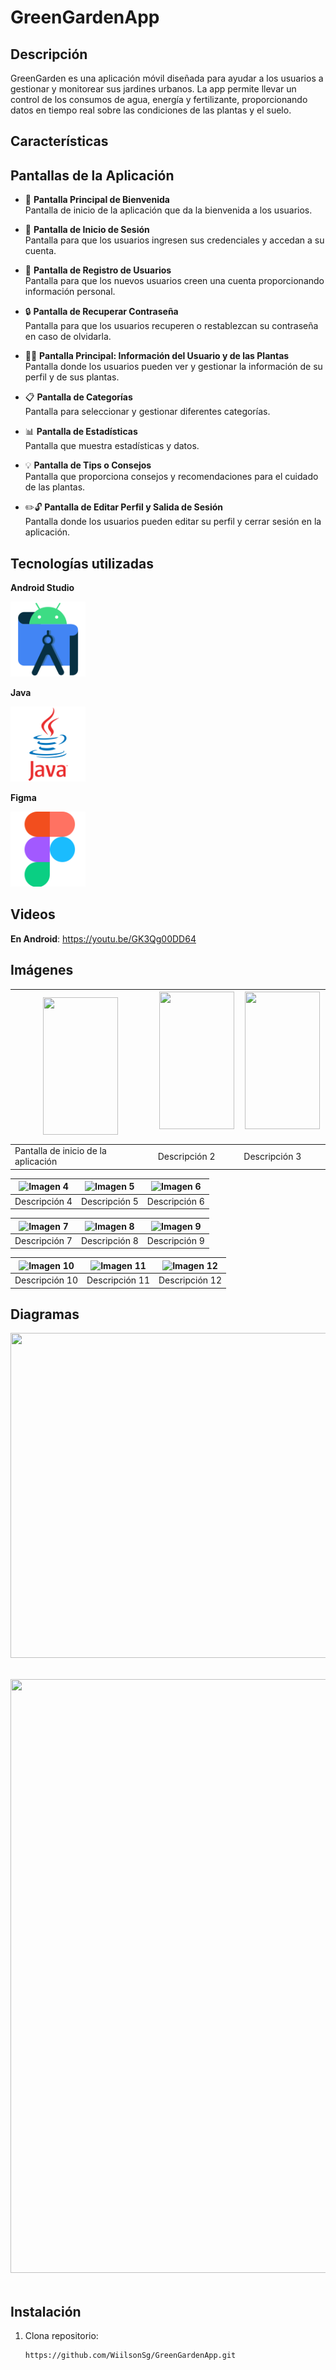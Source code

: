 # GreenGardenApp

## Descripción

GreenGarden es una aplicación móvil diseñada para ayudar a los usuarios a gestionar y monitorear sus jardines urbanos. La app permite llevar un control de los consumos de agua, energía y fertilizante, proporcionando datos en tiempo real sobre las condiciones de las plantas y el suelo.

## Características

## Pantallas de la Aplicación

- 🌟 **Pantalla Principal de Bienvenida**  
  Pantalla de inicio de la aplicación que da la bienvenida a los usuarios.

- 🔑 **Pantalla de Inicio de Sesión**  
  Pantalla para que los usuarios ingresen sus credenciales y accedan a su cuenta.

- 📝 **Pantalla de Registro de Usuarios**  
  Pantalla para que los nuevos usuarios creen una cuenta proporcionando información personal.

- 🔒 **Pantalla de Recuperar Contraseña**  
  Pantalla para que los usuarios recuperen o restablezcan su contraseña en caso de olvidarla.

- 🌿👤 **Pantalla Principal: Información del Usuario y de las Plantas**  
  Pantalla donde los usuarios pueden ver y gestionar la información de su perfil y de sus plantas.

- 📋 **Pantalla de Categorías**  
  Pantalla para seleccionar y gestionar diferentes categorías.

- 📊 **Pantalla de Estadísticas**  
  Pantalla que muestra estadísticas y datos.

- 💡 **Pantalla de Tips o Consejos**  
  Pantalla que proporciona consejos y recomendaciones para el cuidado de las plantas.

- ✏️🔓 **Pantalla de Editar Perfil y Salida de Sesión**  
  Pantalla donde los usuarios pueden editar su perfil y cerrar sesión en la aplicación.



## Tecnologías utilizadas
**Android Studio** 

<img src="https://github.com/devicons/devicon/blob/master/icons/androidstudio/androidstudio-original.svg" width="120" height="120"/>&nbsp;

**Java**

<img src="https://github.com/devicons/devicon/blob/master/icons/java/java-original-wordmark.svg" width="120" height="120"/>&nbsp;

**Figma**

<img src="https://github.com/devicons/devicon/blob/master/icons/figma/figma-original.svg" width="120" height="120"/>&nbsp;



  ## Videos
  
**En Android**: https://youtu.be/GK3Qg00DD64

## Imágenes

| <img src="https://private-user-images.githubusercontent.com/122696466/356072875-ad27aa05-23b4-4ef7-bff4-871b3b9d1ed2.jpg?jwt=eyJhbGciOiJIUzI1NiIsInR5cCI6IkpXVCJ9.eyJpc3MiOiJnaXRodWIuY29tIiwiYXVkIjoicmF3LmdpdGh1YnVzZXJjb250ZW50LmNvbSIsImtleSI6ImtleTUiLCJleHAiOjE3MjMwODgzMjEsIm5iZiI6MTcyMzA4ODAyMSwicGF0aCI6Ii8xMjI2OTY0NjYvMzU2MDcyODc1LWFkMjdhYTA1LTIzYjQtNGVmNy1iZmY0LTg3MWIzYjlkMWVkMi5qcGc_WC1BbXotQWxnb3JpdGhtPUFXUzQtSE1BQy1TSEEyNTYmWC1BbXotQ3JlZGVudGlhbD1BS0lBVkNPRFlMU0E1M1BRSzRaQSUyRjIwMjQwODA4JTJGdXMtZWFzdC0xJTJGczMlMkZhd3M0X3JlcXVlc3QmWC1BbXotRGF0ZT0yMDI0MDgwOFQwMzMzNDFaJlgtQW16LUV4cGlyZXM9MzAwJlgtQW16LVNpZ25hdHVyZT0wNWZkYzE1NmNkNmU5N2NjYWZkYTgzZTMxMmFkNTQ2NTgzOTMyMjJjMmQ1ZTIzOTJhMGYwZDY5MGIyNzkxNmZkJlgtQW16LVNpZ25lZEhlYWRlcnM9aG9zdCZhY3Rvcl9pZD0wJmtleV9pZD0wJnJlcG9faWQ9MCJ9.IjijOfXdqYIjBXLcLLQik9aUyUuIbf6wrF0GFjbI57A" width="120" height="220"/>&nbsp; | <img src="https://private-user-images.githubusercontent.com/122696466/356072875-ad27aa05-23b4-4ef7-bff4-871b3b9d1ed2.jpg?jwt=eyJhbGciOiJIUzI1NiIsInR5cCI6IkpXVCJ9.eyJpc3MiOiJnaXRodWIuY29tIiwiYXVkIjoicmF3LmdpdGh1YnVzZXJjb250ZW50LmNvbSIsImtleSI6ImtleTUiLCJleHAiOjE3MjMwODgzMjEsIm5iZiI6MTcyMzA4ODAyMSwicGF0aCI6Ii8xMjI2OTY0NjYvMzU2MDcyODc1LWFkMjdhYTA1LTIzYjQtNGVmNy1iZmY0LTg3MWIzYjlkMWVkMi5qcGc_WC1BbXotQWxnb3JpdGhtPUFXUzQtSE1BQy1TSEEyNTYmWC1BbXotQ3JlZGVudGlhbD1BS0lBVkNPRFlMU0E1M1BRSzRaQSUyRjIwMjQwODA4JTJGdXMtZWFzdC0xJTJGczMlMkZhd3M0X3JlcXVlc3QmWC1BbXotRGF0ZT0yMDI0MDgwOFQwMzMzNDFaJlgtQW16LUV4cGlyZXM9MzAwJlgtQW16LVNpZ25hdHVyZT0wNWZkYzE1NmNkNmU5N2NjYWZkYTgzZTMxMmFkNTQ2NTgzOTMyMjJjMmQ1ZTIzOTJhMGYwZDY5MGIyNzkxNmZkJlgtQW16LVNpZ25lZEhlYWRlcnM9aG9zdCZhY3Rvcl9pZD0wJmtleV9pZD0wJnJlcG9faWQ9MCJ9.IjijOfXdqYIjBXLcLLQik9aUyUuIbf6wrF0GFjbI57A" width="120" height="220"/>&nbsp; | <img src="https://private-user-images.githubusercontent.com/122696466/356072875-ad27aa05-23b4-4ef7-bff4-871b3b9d1ed2.jpg?jwt=eyJhbGciOiJIUzI1NiIsInR5cCI6IkpXVCJ9.eyJpc3MiOiJnaXRodWIuY29tIiwiYXVkIjoicmF3LmdpdGh1YnVzZXJjb250ZW50LmNvbSIsImtleSI6ImtleTUiLCJleHAiOjE3MjMwODgzMjEsIm5iZiI6MTcyMzA4ODAyMSwicGF0aCI6Ii8xMjI2OTY0NjYvMzU2MDcyODc1LWFkMjdhYTA1LTIzYjQtNGVmNy1iZmY0LTg3MWIzYjlkMWVkMi5qcGc_WC1BbXotQWxnb3JpdGhtPUFXUzQtSE1BQy1TSEEyNTYmWC1BbXotQ3JlZGVudGlhbD1BS0lBVkNPRFlMU0E1M1BRSzRaQSUyRjIwMjQwODA4JTJGdXMtZWFzdC0xJTJGczMlMkZhd3M0X3JlcXVlc3QmWC1BbXotRGF0ZT0yMDI0MDgwOFQwMzMzNDFaJlgtQW16LUV4cGlyZXM9MzAwJlgtQW16LVNpZ25hdHVyZT0wNWZkYzE1NmNkNmU5N2NjYWZkYTgzZTMxMmFkNTQ2NTgzOTMyMjJjMmQ1ZTIzOTJhMGYwZDY5MGIyNzkxNmZkJlgtQW16LVNpZ25lZEhlYWRlcnM9aG9zdCZhY3Rvcl9pZD0wJmtleV9pZD0wJnJlcG9faWQ9MCJ9.IjijOfXdqYIjBXLcLLQik9aUyUuIbf6wrF0GFjbI57A" width="120" height="220"/>&nbsp; |
|--------------------------------|--------------------------------|--------------------------------|
| Pantalla de inicio de la aplicación    | Descripción 2                  | Descripción 3                  |

| ![Imagen 4](URL_de_la_imagen_4) | ![Imagen 5](URL_de_la_imagen_5) | ![Imagen 6](URL_de_la_imagen_6) |
|--------------------------------|--------------------------------|--------------------------------|
| Descripción 4                  | Descripción 5                  | Descripción 6                  |

| ![Imagen 7](URL_de_la_imagen_7) | ![Imagen 8](URL_de_la_imagen_8) | ![Imagen 9](URL_de_la_imagen_9) |
|--------------------------------|--------------------------------|--------------------------------|
| Descripción 7                  | Descripción 8                  | Descripción 9                  |

| ![Imagen 10](URL_de_la_imagen_10) | ![Imagen 11](URL_de_la_imagen_11) | ![Imagen 12](URL_de_la_imagen_12) |
|----------------------------------|----------------------------------|----------------------------------|
| Descripción 10                   | Descripción 11                   | Descripción 12                   |



## Diagramas

<img src="https://private-user-images.githubusercontent.com/122696466/356072849-5db07e50-1183-4d15-ace6-84f14ecdd064.png?jwt=eyJhbGciOiJIUzI1NiIsInR5cCI6IkpXVCJ9.eyJpc3MiOiJnaXRodWIuY29tIiwiYXVkIjoicmF3LmdpdGh1YnVzZXJjb250ZW50LmNvbSIsImtleSI6ImtleTUiLCJleHAiOjE3MjMwODgzMjEsIm5iZiI6MTcyMzA4ODAyMSwicGF0aCI6Ii8xMjI2OTY0NjYvMzU2MDcyODQ5LTVkYjA3ZTUwLTExODMtNGQxNS1hY2U2LTg0ZjE0ZWNkZDA2NC5wbmc_WC1BbXotQWxnb3JpdGhtPUFXUzQtSE1BQy1TSEEyNTYmWC1BbXotQ3JlZGVudGlhbD1BS0lBVkNPRFlMU0E1M1BRSzRaQSUyRjIwMjQwODA4JTJGdXMtZWFzdC0xJTJGczMlMkZhd3M0X3JlcXVlc3QmWC1BbXotRGF0ZT0yMDI0MDgwOFQwMzMzNDFaJlgtQW16LUV4cGlyZXM9MzAwJlgtQW16LVNpZ25hdHVyZT00MzcwNmI3MjY1YzMyMWE0NWYwMzZkMGI2ODI5N2FiNjA3YjhiYzZhZjRkOGJkZmYwNTE0ZDE0NTM5YmM5OWEwJlgtQW16LVNpZ25lZEhlYWRlcnM9aG9zdCZhY3Rvcl9pZD0wJmtleV9pZD0wJnJlcG9faWQ9MCJ9.cIZuBlFNh4dZ4L-Tqe0FhZCPaYPXSWnISw5Ay4Ytx-c" width="920" height="520"/>&nbsp;

<img src="https://private-user-images.githubusercontent.com/122696466/356074446-8facfc1b-985f-4cca-8338-1e6d8a5c25d1.png?jwt=eyJhbGciOiJIUzI1NiIsInR5cCI6IkpXVCJ9.eyJpc3MiOiJnaXRodWIuY29tIiwiYXVkIjoicmF3LmdpdGh1YnVzZXJjb250ZW50LmNvbSIsImtleSI6ImtleTUiLCJleHAiOjE3MjMwODg3MzMsIm5iZiI6MTcyMzA4ODQzMywicGF0aCI6Ii8xMjI2OTY0NjYvMzU2MDc0NDQ2LThmYWNmYzFiLTk4NWYtNGNjYS04MzM4LTFlNmQ4YTVjMjVkMS5wbmc_WC1BbXotQWxnb3JpdGhtPUFXUzQtSE1BQy1TSEEyNTYmWC1BbXotQ3JlZGVudGlhbD1BS0lBVkNPRFlMU0E1M1BRSzRaQSUyRjIwMjQwODA4JTJGdXMtZWFzdC0xJTJGczMlMkZhd3M0X3JlcXVlc3QmWC1BbXotRGF0ZT0yMDI0MDgwOFQwMzQwMzNaJlgtQW16LUV4cGlyZXM9MzAwJlgtQW16LVNpZ25hdHVyZT1kODQ4ZWVhOTNiNDE0N2UyMTNiYWExOGNkZDBiM2NjMGEwZTNmMDFjNzY2OTZhMDFmZGJlYTVjZjUyNjVmOWM1JlgtQW16LVNpZ25lZEhlYWRlcnM9aG9zdCZhY3Rvcl9pZD0wJmtleV9pZD0wJnJlcG9faWQ9MCJ9.HuZg1robQBHWTkQ_t7zerlykJyEG46PRGa7CKzdj09I" width="920" height="950"/>&nbsp;


## Instalación

1. Clona repositorio:
   ```bash
   https://github.com/WiilsonSg/GreenGardenApp.git
